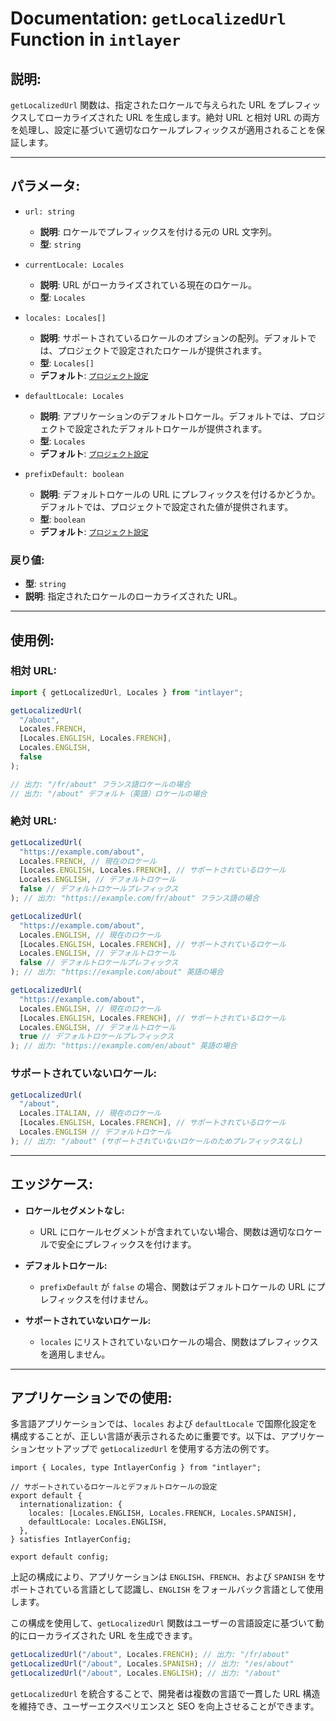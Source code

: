 # Documentation: `getLocalizedUrl` Function in `intlayer`

## 説明:

`getLocalizedUrl` 関数は、指定されたロケールで与えられた URL をプレフィックスしてローカライズされた URL を生成します。絶対 URL と相対 URL の両方を処理し、設定に基づいて適切なロケールプレフィックスが適用されることを保証します。

---

## パラメータ:

- `url: string`

  - **説明**: ロケールでプレフィックスを付ける元の URL 文字列。
  - **型**: `string`

- `currentLocale: Locales`

  - **説明**: URL がローカライズされている現在のロケール。
  - **型**: `Locales`

- `locales: Locales[]`

  - **説明**: サポートされているロケールのオプションの配列。デフォルトでは、プロジェクトで設定されたロケールが提供されます。
  - **型**: `Locales[]`
  - **デフォルト**: [`プロジェクト設定`](https://github.com/aymericzip/intlayer/blob/main/docs/ja/configuration.md#middleware)

- `defaultLocale: Locales`

  - **説明**: アプリケーションのデフォルトロケール。デフォルトでは、プロジェクトで設定されたデフォルトロケールが提供されます。
  - **型**: `Locales`
  - **デフォルト**: [`プロジェクト設定`](https://github.com/aymericzip/intlayer/blob/main/docs/ja/configuration.md#middleware)

- `prefixDefault: boolean`
  - **説明**: デフォルトロケールの URL にプレフィックスを付けるかどうか。デフォルトでは、プロジェクトで設定された値が提供されます。
  - **型**: `boolean`
  - **デフォルト**: [`プロジェクト設定`](https://github.com/aymericzip/intlayer/blob/main/docs/ja/configuration.md#middleware)

### 戻り値:

- **型**: `string`
- **説明**: 指定されたロケールのローカライズされた URL。

---

## 使用例:

### 相対 URL:

```typescript
import { getLocalizedUrl, Locales } from "intlayer";

getLocalizedUrl(
  "/about",
  Locales.FRENCH,
  [Locales.ENGLISH, Locales.FRENCH],
  Locales.ENGLISH,
  false
);

// 出力: "/fr/about" フランス語ロケールの場合
// 出力: "/about" デフォルト（英語）ロケールの場合
```

### 絶対 URL:

```typescript
getLocalizedUrl(
  "https://example.com/about",
  Locales.FRENCH, // 現在のロケール
  [Locales.ENGLISH, Locales.FRENCH], // サポートされているロケール
  Locales.ENGLISH, // デフォルトロケール
  false // デフォルトロケールプレフィックス
); // 出力: "https://example.com/fr/about" フランス語の場合

getLocalizedUrl(
  "https://example.com/about",
  Locales.ENGLISH, // 現在のロケール
  [Locales.ENGLISH, Locales.FRENCH], // サポートされているロケール
  Locales.ENGLISH, // デフォルトロケール
  false // デフォルトロケールプレフィックス
); // 出力: "https://example.com/about" 英語の場合

getLocalizedUrl(
  "https://example.com/about",
  Locales.ENGLISH, // 現在のロケール
  [Locales.ENGLISH, Locales.FRENCH], // サポートされているロケール
  Locales.ENGLISH, // デフォルトロケール
  true // デフォルトロケールプレフィックス
); // 出力: "https://example.com/en/about" 英語の場合
```

### サポートされていないロケール:

```typescript
getLocalizedUrl(
  "/about",
  Locales.ITALIAN, // 現在のロケール
  [Locales.ENGLISH, Locales.FRENCH], // サポートされているロケール
  Locales.ENGLISH // デフォルトロケール
); // 出力: "/about" (サポートされていないロケールのためプレフィックスなし)
```

---

## エッジケース:

- **ロケールセグメントなし:**

  - URL にロケールセグメントが含まれていない場合、関数は適切なロケールで安全にプレフィックスを付けます。

- **デフォルトロケール:**

  - `prefixDefault` が `false` の場合、関数はデフォルトロケールの URL にプレフィックスを付けません。

- **サポートされていないロケール:**
  - `locales` にリストされていないロケールの場合、関数はプレフィックスを適用しません。

---

## アプリケーションでの使用:

多言語アプリケーションでは、`locales` および `defaultLocale` で国際化設定を構成することが、正しい言語が表示されるために重要です。以下は、アプリケーションセットアップで `getLocalizedUrl` を使用する方法の例です。

```tsx
import { Locales, type IntlayerConfig } from "intlayer";

// サポートされているロケールとデフォルトロケールの設定
export default {
  internationalization: {
    locales: [Locales.ENGLISH, Locales.FRENCH, Locales.SPANISH],
    defaultLocale: Locales.ENGLISH,
  },
} satisfies IntlayerConfig;

export default config;
```

上記の構成により、アプリケーションは `ENGLISH`、`FRENCH`、および `SPANISH` をサポートされている言語として認識し、`ENGLISH` をフォールバック言語として使用します。

この構成を使用して、`getLocalizedUrl` 関数はユーザーの言語設定に基づいて動的にローカライズされた URL を生成できます。

```typescript
getLocalizedUrl("/about", Locales.FRENCH); // 出力: "/fr/about"
getLocalizedUrl("/about", Locales.SPANISH); // 出力: "/es/about"
getLocalizedUrl("/about", Locales.ENGLISH); // 出力: "/about"
```

`getLocalizedUrl` を統合することで、開発者は複数の言語で一貫した URL 構造を維持でき、ユーザーエクスペリエンスと SEO を向上させることができます。

